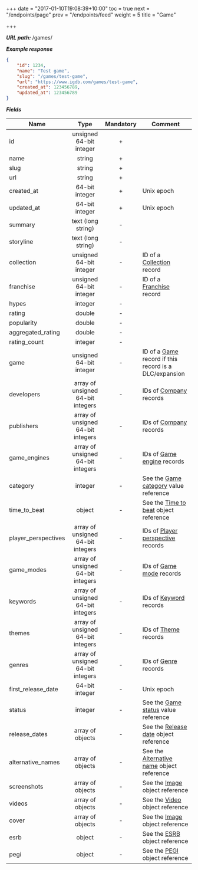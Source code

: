 +++
date = "2017-01-10T19:08:39+10:00"
toc = true
next = "/endpoints/page"
prev = "/endpoints/feed"
weight = 5
title = "Game"

+++

***URL path:*** /games/

***Example response***

```json
{
    "id": 1234,
    "name": "Test game",
    "slug": "/games/test-game",
    "url": "https://www.igdb.com/games/test-game",
    "created_at": 123456789,
    "updated_at": 123456789
}
```

***Fields***

| Name                | Type                              | Mandatory | Comment |
| ------------------- |:---------------------------------:|:---------:| ------- |
| id                  | unsigned 64-bit integer           |     +     ||
| name                | string                            |     +     ||
| slug                | string                            |     +     ||
| url                 | string                            |     +     ||
| created_at          | 64-bit integer                    |     +     | Unix epoch |
| updated_at          | 64-bit integer                    |     +     | Unix epoch |
| summary             | text (long string)                |     -     ||
| storyline           | text (long string)                |     -     ||
| collection          | unsigned 64-bit integer           |     -     | ID of a [Collection](../collection) record |
| franchise           | unsigned 64-bit integer           |     -     | ID of a [Franchise](../franchise) record |
| hypes               | integer                           |     -     ||
| rating              | double                            |     -     ||
| popularity          | double                            |     -     ||
| aggregated_rating   | double                            |     -     ||
| rating_count        | integer                           |     -     ||
| game                | unsigned 64-bit integer           |     -     | ID of a [Game](../game) record if this record is a DLC/expansion |
| developers          | array of unsigned 64-bit integers |     -     | IDs of [Company](../company) records |
| publishers          | array of unsigned 64-bit integers |     -     | IDs of [Company](../company) records |
| game_engines        | array of unsigned 64-bit integers |     -     | IDs of [Game engine](../game-engine) records |
| category            | integer                           |     -     | See the [Game category](../../enum-fields/game-category) value reference |
| time_to_beat        | object                            |     -     | See the [Time to beat](../../misc-objects/time-to-beat) object reference |
| player_perspectives | array of unsigned 64-bit integers |     -     | IDs of [Player perspective](../player-perspective) records |
| game_modes          | array of unsigned 64-bit integers |     -     | IDs of [Game mode](../game-mode) records |
| keywords            | array of unsigned 64-bit integers |     -     | IDs of [Keyword](../keyword) records |
| themes              | array of unsigned 64-bit integers |     -     | IDs of [Theme](../theme) records |
| genres              | array of unsigned 64-bit integers |     -     | IDs of [Genre](../genre) records |
| first_release_date  | 64-bit integer                    |     -     | Unix epoch |
| status              | integer                           |     -     | See the [Game status](../../enum-fields/game-status) value reference |
| release_dates       | array of objects                  |     -     | See the [Release date](../../misc-objects/release-date) object reference |
| alternative_names   | array of objects                  |     -     | See the [Alternative name](../../misc-objects/alternative-name) object reference |
| screenshots         | array of objects                  |     -     | See the [Image](../../misc-objects/image) object reference |
| videos              | array of objects                  |     -     | See the [Video](../../misc-objects/video) object reference |
| cover               | array of objects                  |     -     | See the [Image](../../misc-objects/image) object reference |
| esrb                | object                            |     -     | See the [ESRB](../../misc-objects/esrb) object reference |
| pegi                | object                            |     -     | See the [PEGI](../../misc-objects/pegi) object reference |


